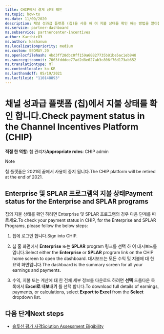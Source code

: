 ```yaml
---
title: CHIP에서 결제 상태 확인
ms.topic: how-to
ms.date: 11/09/2020
description: 채널 성과급 플랫폼 (칩)을 사용 하 여 지불 상태를 확인 하는 방법을 알아봅니다. 칩은 2021의 끝에서 사용이 중지 됩니다.
ms.service: partner-dashboard
ms.subservice: partnercenter-incentives
author: Karthic83
ms.author: kashanum
ms.localizationpriority: medium
ms.custom: SEOMAY.20
ms.openlocfilehash: 4bd3ff28dbc0ff159a68827735b81be5ac1eb948
ms.sourcegitcommit: 7063fdddee77ad2d8e627ab3c806f76d173ab652
ms.translationtype: MT
ms.contentlocale: ko-KR
ms.lasthandoff: 05/19/2021
ms.locfileid: "110148893"
---
```

# <a name="check-payment-status-in-the-channel-incentives-platform-chip"></a><span data-ttu-id="61c87-104">채널 성과급 플랫폼 (칩)에서 지불 상태를 확인 합니다.</span><span class="sxs-lookup"><span data-stu-id="61c87-104">Check payment status in the Channel Incentives Platform (CHIP)</span></span>

<span data-ttu-id="61c87-105">**적절 한 역할**: 칩 관리자</span><span class="sxs-lookup"><span data-stu-id="61c87-105">**Appropriate roles**: CHIP admin</span></span>

>[!NOTE]
><span data-ttu-id="61c87-106">칩 플랫폼은 2021의 끝에서 사용이 중지 됩니다.</span><span class="sxs-lookup"><span data-stu-id="61c87-106">The CHIP platform will be retired at the end of 2021.</span></span>

## <a name="payment-status-for-the-enterprise-and-splar-programs"></a><span data-ttu-id="61c87-107">Enterprise 및 SPLAR 프로그램의 지불 상태</span><span class="sxs-lookup"><span data-stu-id="61c87-107">Payment status for the Enterprise and SPLAR programs</span></span>

<span data-ttu-id="61c87-108">칩의 지불 상태를 확인 하려면 Enterprise 및 SPLAR 프로그램의 경우 다음 단계를 따르세요.</span><span class="sxs-lookup"><span data-stu-id="61c87-108">To check your payment status in CHIP, for the Enterprise and SPLAR Programs, please follow the below steps:</span></span>

1. <span data-ttu-id="61c87-109">칩에 로그인 합니다.</span><span class="sxs-lookup"><span data-stu-id="61c87-109">Sign into CHIP.</span></span>
 
1. <span data-ttu-id="61c87-110">칩 홈 화면에서 **Enterprise** 또는 **SPLAR** program 링크를 선택 하 여 대시보드를 엽니다.</span><span class="sxs-lookup"><span data-stu-id="61c87-110">Select either the **Enterprise** or **SPLAR** program link on the CHIP home screen to open the dashboard.</span></span> <span data-ttu-id="61c87-111">대시보드는 모든 수익 및 지불에 대 한 요약 화면입니다.</span><span class="sxs-lookup"><span data-stu-id="61c87-111">The dashboard is the summary screen for all your earnings and payments.</span></span>
 
1. <span data-ttu-id="61c87-112">수익, 지불 또는 계산에 대 한 전체 세부 정보를 다운로드 하려면 **선택** 드롭다운 목록에서 **Excel로 내보내기** 를 선택 합니다.</span><span class="sxs-lookup"><span data-stu-id="61c87-112">To download full details of earnings, payments, or calculations, select  **Export to Excel** from the **Select** dropdown list.</span></span>

## <a name="next-steps"></a><span data-ttu-id="61c87-113">다음 단계</span><span class="sxs-lookup"><span data-stu-id="61c87-113">Next steps</span></span>

- [<span data-ttu-id="61c87-114">솔루션 평가 자격</span><span class="sxs-lookup"><span data-stu-id="61c87-114">Solution Assessment Eligibility</span></span>](chip-solution-assessment.md) 
